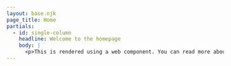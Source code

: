 ```yaml
---
layout: base.njk
page_title: Home
partials:
  - id: single-column
    headline: Welcome to the homepage
    body: |
      <p>This is rendered using a web component. You can read more about it <a href="https://developer.mozilla.org/en-US/docs/Web/Web_Components" aria-label="Learn more about web component on MDN">here</a></p>
---
```

